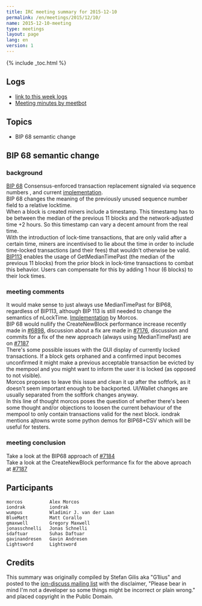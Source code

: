 ```yaml
---
title: IRC meeting summary for 2015-12-10
permalink: /en/meetings/2015/12/10/
name: 2015-12-10-meeting
type: meetings
layout: page
lang: en
version: 1
---
```

{% include _toc.html %}

## Logs

- [link to this week logs](http://www.erisian.com.au/meetbot/ion-dev/2015/ion-dev.2015-12-10-19.01.log.html)  
- [Meeting minutes by meetbot](http://www.erisian.com.au/meetbot/ion-dev/2015/ion-dev.2015-12-10-19.01.html) 

## Topics

- BIP 68 semantic change

## BIP 68 semantic change

### background  

[BIP 68](https://github.com/cevap/bips/blob/master/bip-0068.mediawiki)  Consensus-enforced transaction replacement signaled via sequence numbers , and current [implementation](https://github.com/cevap/ion/pull/6312).  
BIP 68 changes the meaning of the previously unused sequence number field to a relative locktime.   
When a block is created miners include a timestamp. This timestamp has to be between the median of the previous 11 blocks and the network-adjusted time +2 hours. So this timestamp can vary a decent amount from the real time.  
With the introduction of lock-time transactions, that are only valid after a certain time, miners are incentivised to lie about the time in order to include time-locked transactions (and their fees) that wouldn't otherwise be valid.  
[BIP113](https://github.com/cevap/bips/blob/master/bip-0113.mediawiki) enables the usage of GetMedianTimePast (the median of the previous 11 blocks) from the prior block in lock-time transactions to combat this behavior. Users can compensate for this by adding 1 hour (6 blocks) to their lock times.

### meeting comments

It would make sense to just always use MedianTimePast for BIP68, regardless of BIP113, although BIP 113 is still needed to change the semantics of nLockTime. [Implementation](https://github.com/cevap/ion/pull/7184) by Morcos.      
BIP 68 would nullify the CreateNewBlock performance increase recently made in [#6898](https://github.com/cevap/ion/pull/6898), discussion about a fix are made in [#7176](https://github.com/cevap/ion/issues/7176), discussion and commits for a fix of the new approach (always using MedianTimePast) are on [#7187](https://github.com/cevap/ion/pull/7187)   
There's some possible issues with the GUI display of currently locked transactions. If a block gets orphaned and a confirmed input becomes unconfirmed it might make a previous acceptable transaction be evicted by the mempool and you might want to inform the user it is locked (as opposed to not visible).  
Morcos proposes to leave this issue and clean it up after the softfork, as it doesn't seem important enough to be backported. UI/Wallet changes are usually separated from the softfork changes anyway.   
In this line of thought morcos poses the question of whether there's been some thought and/or objections to loosen the current behaviour of the mempool to only contain transactions valid for the next block.
iondrak mentions ajtowns wrote some python demos for BIP68+CSV which will be useful for testers.  

### meeting conclusion  

Take a look at the BIP68 approach of [#7184](https://github.com/cevap/ion/pull/7184)   
Take a look at the CreateNewBlock performance fix for the above aproach at [#7187](https://github.com/cevap/ion/pull/7187)

## Participants

    morcos          Alex Morcos   
    iondrak         iondrak  
    wumpus          Wladimir J. van der Laan  
    BlueMatt        Matt Corallo   
    gmaxwell        Gregory Maxwell   
    jonasschnelli   Jonas Schnelli   
    sdaftuar        Suhas Daftuar  
    gavinandresen   Gavin Andresen  
    Lightsword      Lightsword

## Credits

This summary was originally compiled by Stefan Gilis aka "G1lius" and posted to the [ion-discuss mailing list][meetingsource] with the disclaimer, "Please bear in mind I'm not a developer so some things might be incorrect or plain wrong." and placed copyright in the Public Domain.

[meetingsource]: http://lists.linuxfoundation.org/pipermail/ion-discuss/2015-December/000037.html
